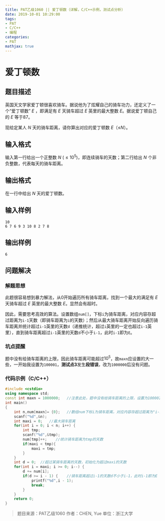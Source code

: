 ```yaml
---
title: PAT乙级1060 || 爱丁顿数（详解，C/C++示例，测试点分析）
date: 2019-10-01 10:29:00
tags:
- PAT
- C/C++
- 编程
categories:
- PAT
mathjax: true
---
```


# **爱丁顿数**
## **题目描述**
英国天文学家爱丁顿很喜欢骑车。据说他为了炫耀自己的骑车功力，还定义了一个“爱丁顿数” *E* ，即满足有 *E* 天骑车超过 *E* 英里的最大整数 *E*。据说爱丁顿自己的 *E* 等于87。

现给定某人 *N* 天的骑车距离，请你算出对应的爱丁顿数 *E*（≤*N*）。

## **输入格式**
输入第一行给出一个正整数 *N* ($≤10^5$)，即连续骑车的天数；第二行给出 *N* 个非负整数，代表每天的骑车距离。

## **输出格式**
在一行中给出 *N* 天的爱丁顿数。
## **输入样例**
```null
10
6 7 6 9 3 10 8 2 7 8
```
## **输出样例**
```null
6
```

## 问题解决
### 解题思想
此题很容易想到暴力解法，从0开始遍历所有骑车距离，找到一个最大的满足有 *E* 天骑车超过 *E* 英里的最大整数 *E*。显然会有超时。

因此，需要思考高效的算法。设置数组`num[]`，下标`i`为骑车距离，对应内容存超过距离为`i-1`天数（即骑车距离为`i`的天数）；然后从最大骑车距离开始反向遍历骑车距离并统计超过`i-1`英里的天数`d`（递推统计，超过`i`英里的一定也超过`i-1`英里），直到骑车距离超过`i-1`英里的天数`d`不小于`i-1`，此时`i-1`即为`E`。

### 坑点提醒

题中没有给骑车距离的上限，因此骑车距离可能超过$10^5$，故`maxn`应设置的大一些，一开始我设置为`100001`，**测试点3**发生**段错误**，改为`1000000`后没有问题。

### 代码示例（C/C++）

```cpp
#include <cstdio>
using namespace std;
const int maxn = 1000000;   //注意此处，题中没有给骑车距离的上限，设置为100001会有段错误
int main()
{
    int n,num[maxn]= {0};   //数组num下标i为骑车距离，对应内容存超过距离为"i-1"天数
    scanf("%d",&n);
    int maxi = 0;   //最大骑车距离
    for(int i = 0; i < n; i++) {
        int tmp;
        scanf("%d",&tmp);
        num[tmp]++;    //统计骑车距离为tmp的天数
        if(maxi < tmp){
            maxi = tmp;
        }
    }
    int d = 0;  //超过某骑车距离的天数，初始化为超过maxi的天数
    for(int i = maxi; i >= 0; i--) {
        d += num[i];
        if(d >= i - 1) {    //骑车距离超过i-1的天数d不小于i-1，此时i-1即为E
            printf("%d",i - 1);
            break;
        }
    }
    return 0;
}
```
>题目来源：PAT乙级1060
>作者：CHEN, Yue
>单位：浙江大学